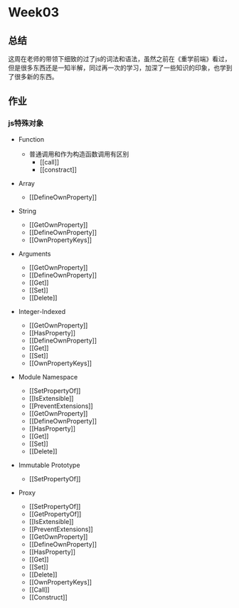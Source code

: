 # Week03

## 总结

这周在老师的带领下细致的过了js的词法和语法，虽然之前在《重学前端》看过，但是很多东西还是一知半解，同过再一次的学习，加深了一些知识的印象，也学到了很多新的东西。

## 作业

### js特殊对象

- Function

  - 普通调用和作为构造函数调用有区别
    - [[call]]
    - [[constract]]

- Array

  - [[DefineOwnProperty]]

- String

  - [[GetOwnProperty]]
  - [[DefineOwnProperty]]
  - [[OwnPropertyKeys]]

- Arguments

  - [[GetOwnProperty]]
  - [[DefineOwnProperty]]
  - [[Get]]
  - [[Set]]
  - [[Delete]]

- Integer-Indexed

  - [[GetOwnProperty]]
  - [[HasProperty]]
  - [[DefineOwnProperty]]
  - [[Get]]
  - [[Set]]
  - [[OwnPropertyKeys]]

- Module Namespace

  - [[SetPropertyOf]]
  - [[IsExtensible]]
  - [[PreventExtensions]]
  - [[GetOwnProperty]]
  - [[DefineOwnProperty]]
  - [[HasProperty]]
  - [[Get]]
  - [[Set]]
  - [[Delete]]

- Immutable Prototype

  - [[SetPropertyOf]]

- Proxy

  - [[SetPropertyOf]]
  - [[GetPropertyOf]]
  - [[IsExtensible]]
  - [[PreventExtensions]]
  - [[GetOwnProperty]]
  - [[DefineOwnProperty]]
  - [[HasProperty]]
  - [[Get]]
  - [[Set]]
  - [[Delete]]
  - [[OwnPropertyKeys]]
  - [[Call]]
  - [[Construct]]

  
